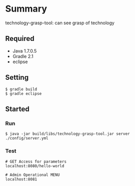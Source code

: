 # Summary

technology-grasp-tool: can see grasp of technology

## Required

* Java 1.7.0.5
* Gradle 2.1
* eclipse

## Setting

```
$ gradle build
$ gradle eclipse
```

## Started

### Run

```
$ java -jar build/libs/technology-grasp-tool.jar server ./config/server.yml
```

### Test

```
# GET Access for parameters
localhost:8080/hello-world

# Admin Operational MENU
localhost:8081
```
